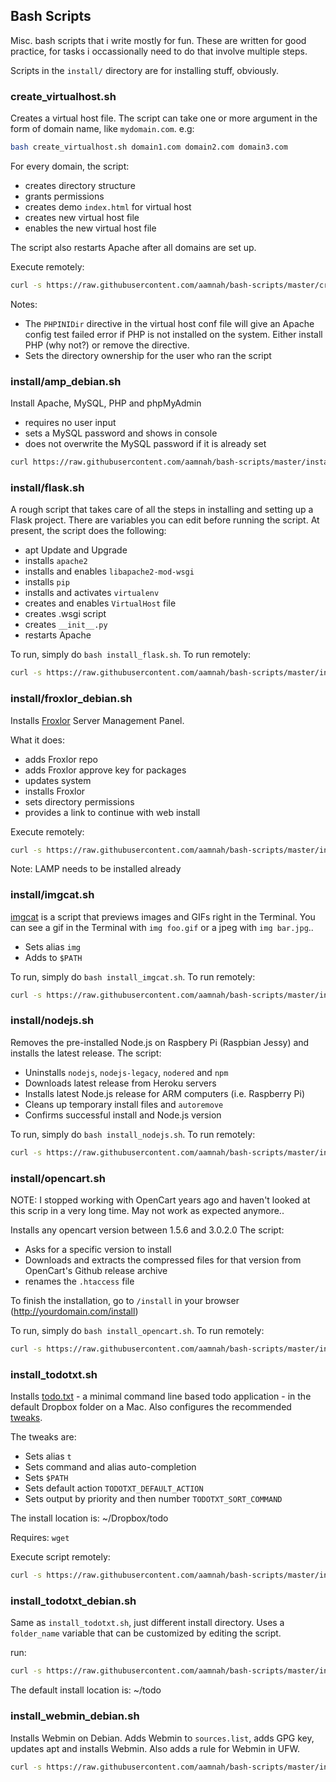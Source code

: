 Bash Scripts
---

Misc. bash scripts that i write mostly for fun. These are written for good practice, for tasks i occassionally need to do that involve multiple steps.

Scripts in the `install/` directory are for installing stuff, obviously.

### create_virtualhost.sh
Creates a virtual host file. The script can take one or more argument in the form of domain name, like `mydomain.com`.
e.g:

```bash
bash create_virtualhost.sh domain1.com domain2.com domain3.com
```

For every domain, the script:
- creates directory structure
- grants permissions
- creates demo `index.html` for virtual host 
- creates new virtual host file
- enables the new virtual host file

The script also restarts Apache after all domains are set up.

Execute remotely: 

```bash
curl -s https://raw.githubusercontent.com/aamnah/bash-scripts/master/create_virtualhost.sh | bash -s mydomain.com
```

Notes: 
- The `PHPINIDir` directive in the virtual host conf file  will give an Apache config test failed error if PHP is not installed on the system. Either install PHP (why not?) or remove the directive.
- Sets the directory ownership for the user who ran the script 

### install/amp_debian.sh

Install Apache, MySQL, PHP and phpMyAdmin

- requires no user input
- sets a MySQL password and shows in console
- does not overwrite the MySQL password if it is already set

```bash
curl https://raw.githubusercontent.com/aamnah/bash-scripts/master/install/amp_debian.sh | bash
```


### install/flask.sh
A rough script that takes care of all the steps in installing and setting up a Flask project. There are variables you can edit before running the script. At present, the script does the following:

- apt Update and Upgrade
- installs `apache2`
- installs and enables `libapache2-mod-wsgi`
- installs `pip`
- installs and activates `virtualenv`
- creates and enables `VirtualHost` file
- creates .wsgi script
- creates `__init__.py`
- restarts Apache

To run, simply do `bash install_flask.sh`. To run remotely:

```bash
curl -s https://raw.githubusercontent.com/aamnah/bash-scripts/master/install/flask.sh | bash
```

### install/froxlor_debian.sh
Installs [Froxlor](https://froxlor.org/) Server Management Panel.

What it does:
- adds Froxlor repo
- adds Froxlor approve key for packages
- updates system
- installs Froxlor
- sets directory permissions
- provides a link to continue with web install

Execute remotely: 

```bash
curl -s https://raw.githubusercontent.com/aamnah/bash-scripts/master/install/froxlor_debian.sh | bash
```

Note: LAMP needs to be installed already

### install/imgcat.sh

[imgcat](https://www.iterm2.com/images.html) is a script that previews images and GIFs right in the Terminal. You can see a gif in the Terminal with `img foo.gif` or a jpeg with `img bar.jpg`..

- Sets alias `img`
- Adds to `$PATH`

To run, simply do `bash install_imgcat.sh`. To run remotely:

```bash
curl -s https://raw.githubusercontent.com/aamnah/bash-scripts/master/install/imgcat.sh | bash
```

### install/nodejs.sh

Removes the pre-installed Node.js on Raspbery Pi (Raspbian Jessy) and installs the latest release. The script:

- Uninstalls `nodejs`, `nodejs-legacy`, `nodered` and `npm`
- Downloads latest release from Heroku servers
- Installs latest Node.js release for ARM computers (i.e. Raspberry Pi)
- Cleans up temporary install files and `autoremove`
- Confirms successful install and Node.js version

To run, simply do `bash install_nodejs.sh`. To run remotely:

```bash
curl -s https://raw.githubusercontent.com/aamnah/bash-scripts/master/install/nodejs.sh | bash
```

### install/opencart.sh

NOTE: I stopped working with OpenCart years ago and haven't looked at this scrip in a very long time. May not work as expected anymore..

Installs any opencart version between 1.5.6 and 3.0.2.0 The script:

- Asks for a specific version to install
- Downloads and extracts the compressed files for that version from OpenCart's Github release archive
- renames the `.htaccess` file

To finish the installation, go to `/install` in your browser (http://yourdomain.com/install)

To run, simply do `bash install_opencart.sh`. To run remotely:

```bash
curl -s https://raw.githubusercontent.com/aamnah/bash-scripts/master/install/opencart.sh | bash
```

### install_todotxt.sh
Installs [todo.txt](http://todotxt.com/) - a minimal command line based todo application - in the default Dropbox folder on a Mac. Also configures the recommended [tweaks](https://github.com/ginatrapani/todo.txt-cli/wiki/Tips-and-Tricks). 

The tweaks are:

- Sets alias `t`
- Sets command and alias auto-completion
- Sets `$PATH`
- Sets default action `TODOTXT_DEFAULT_ACTION`
- Sets output by priority and then number `TODOTXT_SORT_COMMAND`

The install location is: ~/Dropbox/todo

Requires: `wget`

Execute script remotely:

```bash
curl -s https://raw.githubusercontent.com/aamnah/bash-scripts/master/install_todotxt.sh | bash -s
```

### install_todotxt_debian.sh

Same as `install_todotxt.sh`, just different install directory. Uses a `folder_name` variable that can be customized by editing the script.

run:

```bash
curl -s https://raw.githubusercontent.com/aamnah/bash-scripts/master/install_todotxt_debian.sh | bash -s
```

The default install location is: ~/todo

### install_webmin_debian.sh
Installs Webmin on Debian. Adds Webmin to `sources.list`, adds GPG key, updates apt and installs Webmin. Also adds a rule for Webmin in UFW.

```bash
curl -s https://raw.githubusercontent.com/aamnah/bash-scripts/master/install_webmin_debian.sh | bash
```
